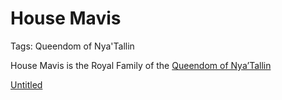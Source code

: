 # House Mavis

Tags: Queendom of Nya'Tallin

House Mavis is the Royal Family of the [Queendom of Nya’Tallin](Queendom%20of%20Nya%E2%80%99Tallin%20cd93d0f7f358493288358dfc3baef5b6.md) 

[Untitled](Untitled%205ed85683d3d14c2ba6b37ff04795e6a6.csv)